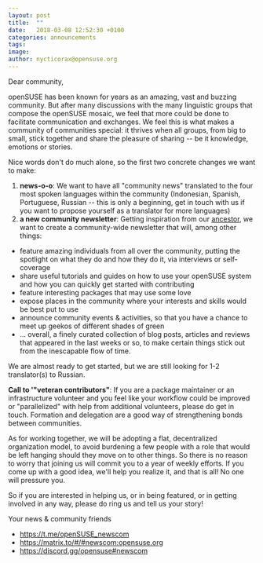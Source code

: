 ```yaml
---
layout: post
title:  ""
date:   2018-03-08 12:52:30 +0100
categories: announcements
tags: 
image:
author: nycticorax@opensuse.org 
---
```

Dear community,

openSUSE has been known for years as an amazing, vast and buzzing community. But after many discussions with the many linguistic groups that compose the openSUSE mosaic, we feel that more could be done to facilitate communication and exchanges. We feel this is what makes a community of communities special: it thrives when all groups, from big to small, stick together and share the pleasure of sharing -- be it knowledge, emotions or stories.

Nice words don't do much alone, so the first two concrete changes we want to make:

1. __news-o-o__: We want to have all "community news" translated to the four most spoken languages within the community (Indonesian, Spanish, Portuguese, Russian -- this is only a beginning, get in touch with us if you want to propose yourself as a translator for more languages) 
2. __a new community newsletter__: Getting inspiration from our [ancestor](https://en.opensuse.org/Category:Weekly_news_issues), we want to create a community-wide newsletter that will, among other things:
* feature amazing individuals from all over the community, putting the spotlight on what they do and how they do it, via interviews or self-coverage
* share useful tutorials and guides on how to use your openSUSE system and how you can quickly get started with contributing
* feature interesting packages that may use some love
* expose places in the community where your interests and skills would be best put to use
* announce community events & activities, so that you have a chance to meet up geekos of different shades of green
* ... overall, a finely curated collection of blog posts, articles and reviews that appeared in the last weeks or so, to make certain things stick out from the inescapable flow of time.
    
We are almost ready to get started, but we are still looking for 1-2 translator(s) to Russian.

__Call to '"veteran contributors"__: If you are a package maintainer or an infrastructure volunteer and you feel like your workflow could be improved or "parallelized" with help from additional volunteers, please do get in touch. Formation and delegation are a good way of strengthening bonds between communities.

As for working together, we will be adopting a flat, decentralized organization model, to avoid burdening a few people with a role that would be left hanging should they move on to other things. So there is no reason to worry that joining us will commit you to a year of weekly efforts. If you come up with a good idea, we'll help you realize it, and that is all! No one will pressure you.

So if you are interested in helping us, or in being featured, or in getting involved in any way, please do ring us and tell us your story!

Your news & community friends

* https://t.me/openSUSE_newscom
* https://matrix.to/#/#newscom:opensuse.org
* https://discord.gg/opensuse#newscom